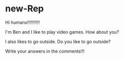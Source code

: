 # new-Rep
Hi humans!!!!!!!!!!

I'm Ben and I like to play video games. How about you? 

I also likes to go outside. Do you like to go outside?

Write your answers in the comments!!!
